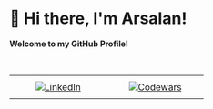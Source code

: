 # 👋 Hi there, I'm Arsalan!

**Welcome to my GitHub Profile!**

<br>
<table style="width:100%; table-layout:fixed; text-align:center;">
  <tr>
    <td style="width:33%; padding:10px;">
      <a href="https://uk.linkedin.com/in/arsalan-arref">
        <img src="https://img.shields.io/badge/LinkedIn-Connect-blue?style=for-the-badge&logo=linkedin" alt="LinkedIn" />
      </a>
    </td>
    <td style="width:33%; padding:10px;">
      <a href="https://www.codewars.com/users/arsalan-dev-engineer">
        <img src="https://img.shields.io/badge/Codewars-Profile-yellow?style=for-the-badge&logo=codewars" alt="Codewars" />
      </a>
    </td>
  </tr>
</table>
<br>
